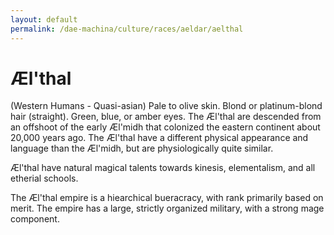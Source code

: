 ```yaml
---
layout: default
permalink: /dae-machina/culture/races/aeldar/aelthal
---
```


# Æl'thal

(Western Humans - Quasi-asian)
Pale to olive skin. Blond or platinum-blond hair (straight). Green, blue, or amber eyes.
The Æl'thal are descended from an offshoot of the early Æl'midh that colonized the eastern continent about 20,000 years ago. The
Æl'thal have a different physical appearance and language than the Æl'midh, but are physiologically quite similar.

Æl'thal have natural magical talents towards kinesis, elementalism, and all etherial schools.

The Æl'thal empire is a hiearchical bueracracy, with rank primarily based on merit. 
The empire has a large, strictly organized military, with a strong mage component.
